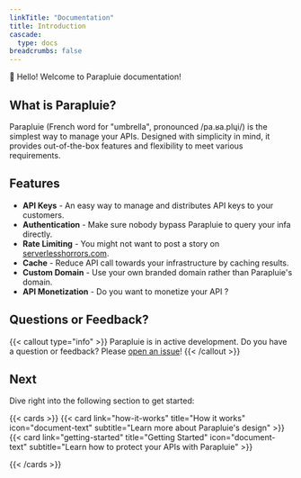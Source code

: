 ```yaml
---
linkTitle: "Documentation"
title: Introduction
cascade:
  type: docs
breadcrumbs: false
---
```


👋 Hello! Welcome to Parapluie documentation!


## What is Parapluie?

Parapluie (French word for "umbrella", pronounced /pa.ʁa.plɥi/) is the simplest way to manage your APIs.
Designed with simplicity in mind, it provides out-of-the-box features and flexibility to meet various requirements.

## Features

- **API Keys** - An easy way to manage and distributes API keys to your customers.
- **Authentication** - Make  sure nobody bypass Parapluie to query your infa directly.
- **Rate Limiting** - You might not want to post a story on [serverlesshorrors.com](https://serverlesshorrors.com/).
- **Cache** - Reduce API call towards your infrastructure by caching results.
- **Custom Domain** - Use your own branded domain rather than Parapluie's domain. 
- **API Monetization** - Do you want to monetize your API ?

## Questions or Feedback?

{{< callout type="info" >}}
  Parapluie is in active development.
  Do you have a question or feedback? Please [open an issue](https://github.com/William-LP/Easy-API-Gateway/issues)!
{{< /callout >}}

## Next

Dive right into the following section to get started:

{{< cards >}}
  {{< card link="how-it-works" title="How it works" icon="document-text" subtitle="Learn more about Parapluie's design" >}}
    {{< card link="getting-started" title="Getting Started" icon="document-text" subtitle="Learn how to protect your APIs with Parapluie" >}}
  
{{< /cards >}}